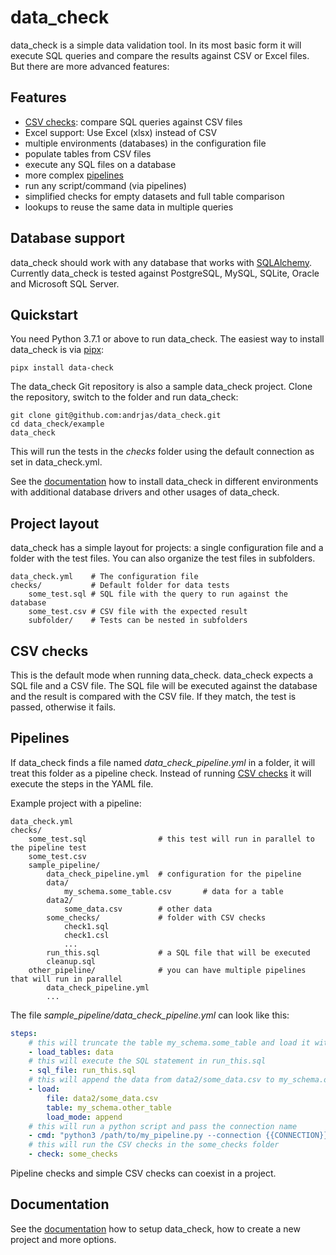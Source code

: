 # data_check

data_check is a simple data validation tool. In its most basic form it will execute SQL queries and compare the results against CSV or Excel files. But there are more advanced features:

## Features

* [CSV checks](#csv-checks): compare SQL queries against CSV files
* Excel support: Use Excel (xlsx) instead of CSV
* multiple environments (databases) in the configuration file
* populate tables from CSV files
* execute any SQL files on a database
* more complex [pipelines](#pipelines)
* run any script/command (via pipelines)
* simplified checks for empty datasets and full table comparison
* lookups to reuse the same data in multiple queries

## Database support

data_check should work with any database that works with [SQLAlchemy](https://docs.sqlalchemy.org/en/14/dialects/). Currently data_check is tested against PostgreSQL, MySQL, SQLite, Oracle and Microsoft SQL Server.

## Quickstart

You need Python 3.7.1 or above to run data_check. The easiest way to install data_check is via [pipx](https://github.com/pipxproject/pipx):

`pipx install data-check`

The data_check Git repository is also a sample data_check project. Clone the repository, switch to the folder and run data_check:

```
git clone git@github.com:andrjas/data_check.git
cd data_check/example
data_check
```

This will run the tests in the _checks_ folder using the default connection as set in data_check.yml.

See the [documentation](https://andrjas.github.io/data_check) how to install data_check in different environments with additional database drivers and other usages of data_check.

## Project layout

data_check has a simple layout for projects: a single configuration file and a folder with the test files. You can also organize the test files in subfolders.

    data_check.yml    # The configuration file
    checks/           # Default folder for data tests
        some_test.sql # SQL file with the query to run against the database
        some_test.csv # CSV file with the expected result
        subfolder/    # Tests can be nested in subfolders

## CSV checks

This is the default mode when running data_check. data_check expects a SQL file and a CSV file. The SQL file will be executed against the database and the result is compared with the CSV file. If they match, the test is passed, otherwise it fails.

## Pipelines

If data_check finds a file named _data\_check\_pipeline.yml_ in a folder, it will treat this folder as a pipeline check. Instead of running [CSV checks](#csv-checks) it will execute the steps in the YAML file.

Example project with a pipeline:

    data_check.yml
    checks/
        some_test.sql                # this test will run in parallel to the pipeline test
        some_test.csv
        sample_pipeline/
            data_check_pipeline.yml  # configuration for the pipeline
            data/
                my_schema.some_table.csv       # data for a table
            data2/
                some_data.csv        # other data
            some_checks/             # folder with CSV checks
                check1.sql
                check1.csl
                ...
            run_this.sql             # a SQL file that will be executed
            cleanup.sql
        other_pipeline/              # you can have multiple pipelines that will run in parallel
            data_check_pipeline.yml
            ...

The file _sample\_pipeline/data\_check\_pipeline.yml_ can look like this:

```yaml
steps:
    # this will truncate the table my_schema.some_table and load it with the data from data/my_schema.some_table.csv
    - load_tables: data
    # this will execute the SQL statement in run_this.sql
    - sql_file: run_this.sql
    # this will append the data from data2/some_data.csv to my_schema.other_table
    - load:
        file: data2/some_data.csv
        table: my_schema.other_table
        load_mode: append
    # this will run a python script and pass the connection name
    - cmd: "python3 /path/to/my_pipeline.py --connection {{CONNECTION}}"
    # this will run the CSV checks in the some_checks folder
    - check: some_checks
```

Pipeline checks and simple CSV checks can coexist in a project.

## Documentation

See the [documentation](https://andrjas.github.io/data_check) how to setup data_check, how to create a new project and more options.
